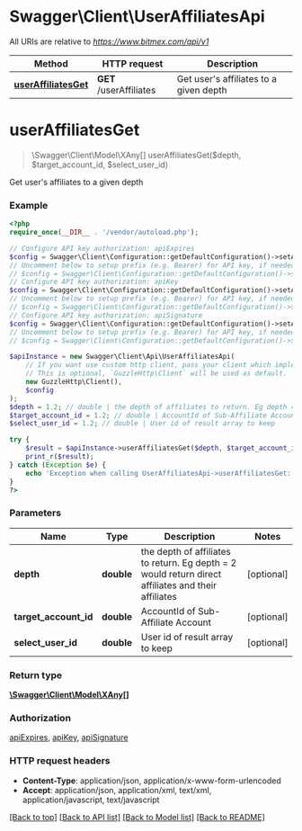 # Swagger\Client\UserAffiliatesApi

All URIs are relative to *https://www.bitmex.com/api/v1*

Method | HTTP request | Description
------------- | ------------- | -------------
[**userAffiliatesGet**](UserAffiliatesApi.md#userAffiliatesGet) | **GET** /userAffiliates | Get user&#39;s affiliates to a given depth


# **userAffiliatesGet**
> \Swagger\Client\Model\XAny[] userAffiliatesGet($depth, $target_account_id, $select_user_id)

Get user's affiliates to a given depth

### Example
```php
<?php
require_once(__DIR__ . '/vendor/autoload.php');

// Configure API key authorization: apiExpires
$config = Swagger\Client\Configuration::getDefaultConfiguration()->setApiKey('api-expires', 'YOUR_API_KEY');
// Uncomment below to setup prefix (e.g. Bearer) for API key, if needed
// $config = Swagger\Client\Configuration::getDefaultConfiguration()->setApiKeyPrefix('api-expires', 'Bearer');
// Configure API key authorization: apiKey
$config = Swagger\Client\Configuration::getDefaultConfiguration()->setApiKey('api-key', 'YOUR_API_KEY');
// Uncomment below to setup prefix (e.g. Bearer) for API key, if needed
// $config = Swagger\Client\Configuration::getDefaultConfiguration()->setApiKeyPrefix('api-key', 'Bearer');
// Configure API key authorization: apiSignature
$config = Swagger\Client\Configuration::getDefaultConfiguration()->setApiKey('api-signature', 'YOUR_API_KEY');
// Uncomment below to setup prefix (e.g. Bearer) for API key, if needed
// $config = Swagger\Client\Configuration::getDefaultConfiguration()->setApiKeyPrefix('api-signature', 'Bearer');

$apiInstance = new Swagger\Client\Api\UserAffiliatesApi(
    // If you want use custom http client, pass your client which implements `GuzzleHttp\ClientInterface`.
    // This is optional, `GuzzleHttp\Client` will be used as default.
    new GuzzleHttp\Client(),
    $config
);
$depth = 1.2; // double | the depth of affiliates to return. Eg depth = 2 would return direct affiliates and their affiliates
$target_account_id = 1.2; // double | AccountId of Sub-Affiliate Account
$select_user_id = 1.2; // double | User id of result array to keep

try {
    $result = $apiInstance->userAffiliatesGet($depth, $target_account_id, $select_user_id);
    print_r($result);
} catch (Exception $e) {
    echo 'Exception when calling UserAffiliatesApi->userAffiliatesGet: ', $e->getMessage(), PHP_EOL;
}
?>
```

### Parameters

Name | Type | Description  | Notes
------------- | ------------- | ------------- | -------------
 **depth** | **double**| the depth of affiliates to return. Eg depth &#x3D; 2 would return direct affiliates and their affiliates | [optional]
 **target_account_id** | **double**| AccountId of Sub-Affiliate Account | [optional]
 **select_user_id** | **double**| User id of result array to keep | [optional]

### Return type

[**\Swagger\Client\Model\XAny[]**](../Model/XAny.md)

### Authorization

[apiExpires](../../README.md#apiExpires), [apiKey](../../README.md#apiKey), [apiSignature](../../README.md#apiSignature)

### HTTP request headers

 - **Content-Type**: application/json, application/x-www-form-urlencoded
 - **Accept**: application/json, application/xml, text/xml, application/javascript, text/javascript

[[Back to top]](#) [[Back to API list]](../../README.md#documentation-for-api-endpoints) [[Back to Model list]](../../README.md#documentation-for-models) [[Back to README]](../../README.md)

